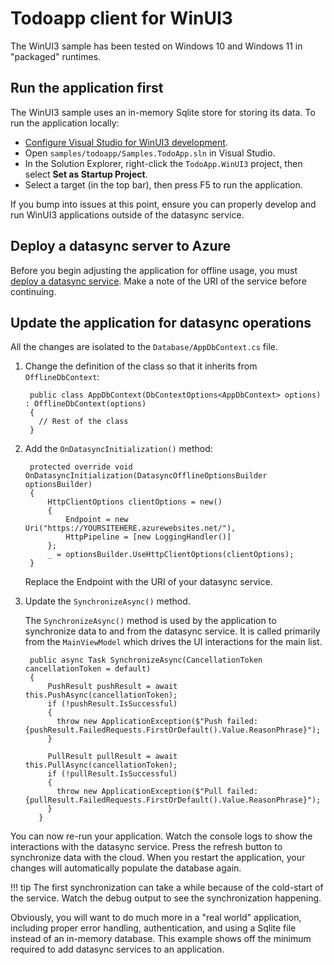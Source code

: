 # Todoapp client for WinUI3

The WinUI3 sample has been tested on Windows 10 and Windows 11 in "packaged" runtimes.

## Run the application first

The WinUI3 sample uses an in-memory Sqlite store for storing its data.  To run the application locally:

* [Configure Visual Studio for WinUI3 development](https://learn.microsoft.com/windows/apps/get-started/start-here).
* Open `samples/todoapp/Samples.TodoApp.sln` in Visual Studio.
* In the Solution Explorer, right-click the `TodoApp.WinUI3` project, then select **Set as Startup Project**.
* Select a target (in the top bar), then press F5 to run the application.

If you bump into issues at this point, ensure you can properly develop and run WinUI3 applications outside of the datasync service.

## Deploy a datasync server to Azure

Before you begin adjusting the application for offline usage, you must [deploy a datasync service](./server.md).  Make a note of the URI of the service before continuing.

## Update the application for datasync operations

All the changes are isolated to the `Database/AppDbContext.cs` file.

1. Change the definition of the class so that it inherits from `OfflineDbContext`:

        public class AppDbContext(DbContextOptions<AppDbContext> options) : OfflineDbContext(options)
        {
          // Rest of the class
        }

2. Add the `OnDatasyncInitialization()` method:

        protected override void OnDatasyncInitialization(DatasyncOfflineOptionsBuilder optionsBuilder)
        {
            HttpClientOptions clientOptions = new()
            {
                Endpoint = new Uri("https://YOURSITEHERE.azurewebsites.net/"),
                HttpPipeline = [new LoggingHandler()]
            };
            _ = optionsBuilder.UseHttpClientOptions(clientOptions);
        }

    Replace the Endpoint with the URI of your datasync service.

3. Update the `SynchronizeAsync()` method.

    The `SynchronizeAsync()` method is used by the application to synchronize data to and from the datasync service.  It is called primarily from the `MainViewModel` which drives the UI interactions for the main list.

        public async Task SynchronizeAsync(CancellationToken cancellationToken = default)
        {
            PushResult pushResult = await this.PushAsync(cancellationToken);
            if (!pushResult.IsSuccessful)
            {
              throw new ApplicationException($"Push failed: {pushResult.FailedRequests.FirstOrDefault().Value.ReasonPhrase}");
            }

            PullResult pullResult = await this.PullAsync(cancellationToken);
            if (!pullResult.IsSuccessful)
            {
              throw new ApplicationException($"Pull failed: {pullResult.FailedRequests.FirstOrDefault().Value.ReasonPhrase}");
            }
          }

You can now re-run your application. Watch the console logs to show the interactions with the datasync service.  Press the refresh button to synchronize data with the cloud.  When you restart the application, your changes will automatically populate the database again.

!!! tip
    The first synchronization can take a while because of the cold-start of the service.  Watch the debug output to see the synchronization happening.
    
Obviously, you will want to do much more in a "real world" application, including proper error handling, authentication, and using a Sqlite file instead of an in-memory database.  This example shows off the minimum required to add datasync services to an application.
